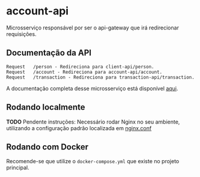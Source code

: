 
# account-api

Microsserviço responsável por ser o api-gateway que irá redirecionar requisições.

## Documentação da API

```http
Request   /person - Redireciona para client-api/person.
Request   /account - Redireciona para account-api/account.
Request   /transaction - Redireciona para transaction-api/transaction.
```

A documentação completa desse microsserviço está disponível [aqui](https://documenter.getpostman.com/view/7620522/2s8ZDcyzdN).

## Rodando localmente

**TODO** Pendente instruções: Necessário rodar Nginx no seu ambiente, utilizando a configuração padrão localizada em [nginx.conf](nginx.conf)

## Rodando com Docker

Recomende-se que utilize o `docker-compose.yml` que existe no projeto principal.